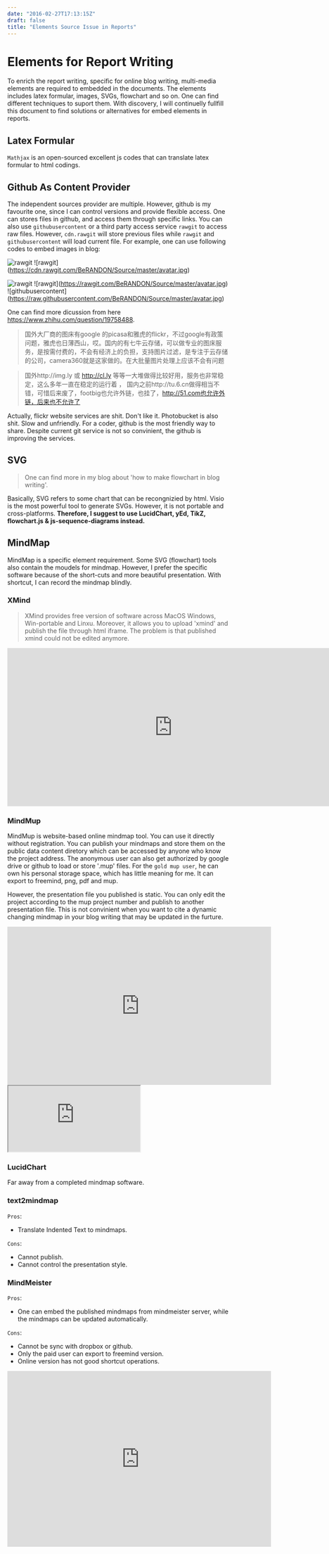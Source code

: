 ```yaml
---
date: "2016-02-27T17:13:15Z"
draft: false 
title: "Elements Source Issue in Reports"
---
```


# Elements for Report Writing 

To enrich the report writing, specific for online blog writing, multi-media elements are required to embedded in the documents. The elements includes latex formular, images, SVGs, flowchart and so on. One can find different techniques to suport them. With discovery, I will continuelly fullfill this document to find solutions or alternatives for embed elements in reports. 

## Latex Formular

`Mathjax` is an open-sourced excellent js codes that can translate latex formular to html codings. 

## Github As Content Provider

The independent sources provider are multiple. However, github is my favourite one, since I can control versions and provide flexible access. One can stores files in github, and access them through specific links. You can also use `githubusercontent` or a third party access service `rawgit` to access raw files. However, `cdn.rawgit` will store previous files while `rawgit` and `githubusercontent` will load current file. For example, one can use following codes to embed images in blog:

![rawgit](https://cdn.rawgit.com/BeRANDON/Source/master/avatar.jpg)
![rawgit]\(https://cdn.rawgit.com/BeRANDON/Source/master/avatar.jpg)

![rawgit](https://rawgit.com/BeRANDON/Source/master/avatar.jpg)
![rawgit]\(https://rawgit.com/BeRANDON/Source/master/avatar.jpg)
![githubusercontent]\(https://raw.githubusercontent.com/BeRANDON/Source/master/avatar.jpg)

One can find more dicussion from here https://www.zhihu.com/question/19758488.

> 国外大厂商的图床有google 的picasa和雅虎的flickr，不过google有政策问题，雅虎也日薄西山，哎。国内的有七牛云存储，可以做专业的图床服务，是按需付费的，不会有经济上的负担，支持图片过滤，是专注于云存储的公司，camera360就是这家做的。在大批量图片处理上应该不会有问题

> 国外http://img.ly 或 http://cl.ly 等等一大堆做得比较好用，服务也非常稳定，这么多年一直在稳定的运行着 ， 
> 国内之前http://tu.6.cn做得相当不错，可惜后来废了，footbig也允许外链，也挂了，http://51.com也允许外链，后来也不允许了 

Actually, flickr website services are shit. Don't like it.
Photobucket is also shit. Slow and unfriendly. 
For a coder, github is the most friendly way to share. Despite current git service is not so convinient, the github is improving the services.

## SVG 

> One can find more in my blog about 'how to make flowchart in blog writing'.

Basically, SVG refers to some chart that can be recongnizied by html. Visio is the most powerful tool to generate SVGs. However, it is not portable and cross-platforms. **Therefore, I suggest to use LucidChart, yEd, TikZ, flowchart.js & js-sequence-diagrams instead.**

## MindMap

MindMap is a specific element requirement. Some SVG (flowchart) tools also contain the moudels for mindmap. However, I prefer the specific software because of the short-cuts and more beautiful presentation. With shortcut, I can record the mindmap blindly.

### XMind

> XMind provides free version of software across MacOS Windows, Win-portable and Linxu. Moreover, it allows you to upload 'xmind' and publish the file through html iframe. The problem is that published xmind could not be edited anymore.

<iframe src="http://www.xmind.net/embed/nzst" width="750px" height="360px" frameborder="0" scrolling="no"></iframe>

### MindMup

MindMup is website-based online mindmap tool. You can use it directly without registration. You can publish your mindmaps and store them on the public data content diretory which can be accessed by anyone who know the project address. The anonymous user can also get authorized by google drive or github to load or store '.mup' files. For the `gold mup user`, he can own his personal storage space, which has little meaning for me. It can export to freemind, png, pdf and mup. 

However, the presentation file you published is static. You can only edit the project according to the mup project number and publish to another presentation file. This is not convinient when you want to cite a dynamic changing mindmap in your blog writing that may be updated in the furture.

<iframe src="https://atlas.mindmup.com/2016/02/b6617090bef601331f785dad84f55260/data_not_mining/index.html" width="600px" height="360px" frameborder="0" scrolling="no"></iframe>
<iframe src="https://atlas.mindmup.com/2016/02/186dd4b0bfc5013366942967f38fd63c/another_and_store_at_sub_fold/index.html"></iframe>

### LucidChart 

Far away from a completed mindmap software.

### text2mindmap

`Pros`:
- Translate Indented Text to mindmaps. 

`Cons`:
- Cannot publish.
- Cannot control the presentation style.

### MindMeister

`Pros`:
- One can embed the published mindmaps from mindmeister server, while the mindmaps can be updated automatically. 

`Cons`:
- Cannot be sync with dropbox or github. 
- Only the paid user can export to freemind version. 
- Online version has not good shortcut operations.

<iframe width="600" height="400" frameborder="0" src="https://www.mindmeister.com/maps/public_map_shell/659356386/summer-holidays?width=600&height=400&z=auto&presentation=1" scrolling="no">
